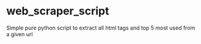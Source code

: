 # web_scraper_script
Simple pure python script to extract all html tags and top 5 most used from a given url
